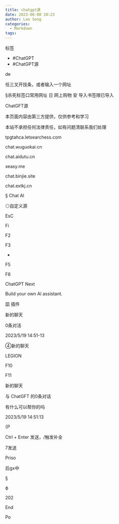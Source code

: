 ```yaml
---
title: chatgpt源
date: 2023-06-08 10:23
author: Leo Song
categories:
  - Markdown
tags:
---
```


标签

- #ChatGPT
- #ChatGPT源 

de

任三叉开技条，或者输入一个网址

§杀死标签口常用网址 日 网上购物 安 导入书签限已导入

ChatGFT源

本页面内容由第三方提供，仅供参考和学习

本站不承担任何法律责任，如有问题清联系我们处理

tpgtahca.letsearchess.com

chat.wuguokai.cn

chat.aidutu.cn

xeasy.me

chat.binjie.site

chat.extkj.cn

§ Chat Al

◎自定义源

EsC

Fi

F2

F3

+

F5

F6

ChatGPT Next

Build your own Al assistant.

㗊 插件

新的聊天

0条对活

2023/5/19 14:51-13

④新的聊天

LEGION

F10

F11

新的聊天

与 ChatGFT 的0条对话

有什么可以帮你的吗

2023/5/19 14:51:13

{P

Ctrl + Enter 发送，/触发补全

7发送

Priso

后gx中

§

ф

202

End

Po

